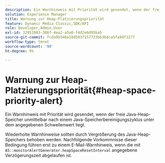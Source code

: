 ```yaml
---
description: Ein Warnhinweis mit Priorität wird gesendet, wenn der freie Java-Heap-Speicher unmittelbar nach einem Java-Speicherbereinigungszyklus unter dem angegebenen Schwellenwert liegt.
solution: Experience Manager
title: Warnung zur Heap-Platzierungspriorität
feature: Dynamic Media Classic,SDK/API
role: Developer,Admin,User
exl-id: 32951003-386f-4ea2-a5a0-f4d2e6d95ba5
source-git-commit: fcda99340a18d5037157723bb3bdca5fa9df3277
workflow-type: tm+mt
source-wordcount: '90'
ht-degree: 0%

---
```


# Warnung zur Heap-Platzierungspriorität{#heap-space-priority-alert}

Ein Warnhinweis mit Priorität wird gesendet, wenn der freie Java-Heap-Speicher unmittelbar nach einem Java-Speicherbereinigungszyklus unter dem angegebenen Schwellenwert liegt.

Wiederholte Warnhinweise sollten durch Vergrößerung des Java-Heap-Speichers behoben werden. Nachfolgende Vorkommnisse dieser Bedingung führen erst zu einem E-Mail-Warnhinweis, wenn die mit `AS::monitorAlertGenerator.heapSpaceResetInterval` angegebene Verzögerungszeit abgelaufen ist.
